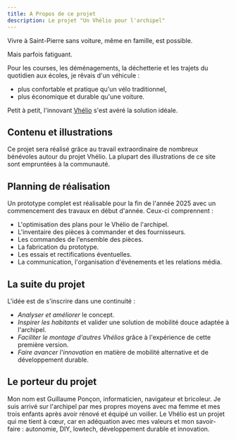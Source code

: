 ```yaml
---
title: A Propos de ce projet
description: Le projet "Un Vhélio pour l'archipel"
---
```


Vivre à Saint-Pierre sans voiture, même en famille, est possible.

Mais parfois fatiguant.

Pour les courses, les déménagements, la déchetterie et les trajets du quotidien aux écoles, je rêvais d'un véhicule&nbsp;:

- plus confortable et pratique qu'un vélo traditionnel,
- plus économique et durable qu'une voiture.

Petit à petit, l'innovant [Vhélio](https://vhelio.org) s'est avéré la solution idéale.

## Contenu et illustrations

Ce projet sera réalisé grâce au travail extraordinaire de nombreux bénévoles autour du projet Vhélio. La plupart des illustrations de ce site sont empruntées à la communauté.

##  Planning de réalisation

Un prototype complet est réalisable pour la fin de l'année 2025 avec un commencement des travaux en début d'année. Ceux-ci comprennent&nbsp;:

* L'optimisation des plans pour le Vhélio de l'archipel.
* L'inventaire des pièces à commander et des fournisseurs.
* Les commandes de l'ensemble des pièces.
* La fabrication du prototype.
* Les essais et rectifications éventuelles.
* La communication, l'organisation d'événements et les relations média.

## La suite du projet

L'idée est de s'inscrire dans une continuité&nbsp;:

* *Analyser et améliorer* le concept.
* *Inspirer les habitants* et valider une solution de mobilité douce adaptée à l'archipel.
* *Faciliter le montage d'autres Vhélios* grâce à l'expérience de cette première version.
* *Faire avancer l'innovation* en matière de mobilité alternative et de développement durable.

##  Le porteur du projet

Mon nom est Guillaume Ponçon, informaticien, navigateur et bricoleur. Je suis arrivé sur l'archipel par mes propres moyens avec ma femme et mes trois enfants après avoir rénové et équipé un voilier. Le Vhélio est un projet qui me tient à cœur, car en adéquation avec mes valeurs et mon savoir-faire&nbsp;:  autonomie, DIY, lowtech, développement durable et innovation.
